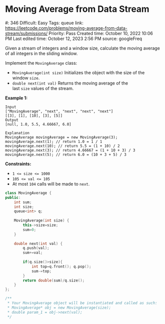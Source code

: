 # Moving Average from Data Stream

#: 346
Difficult: Easy
Tags: queue
link: https://leetcode.com/problems/moving-average-from-data-stream/submissions/
Priority: Pass
Created time: October 10, 2022 10:06 PM
Last edited time: October 12, 2023 2:56 PM
source: googleFreq

Given a stream of integers and a window size, calculate the moving average of all integers in the sliding window.

Implement the `MovingAverage` class:

- `MovingAverage(int size)` Initializes the object with the size of the window `size`.
- `double next(int val)` Returns the moving average of the last `size` values of the stream.

**Example 1:**

```
Input
["MovingAverage", "next", "next", "next", "next"]
[[3], [1], [10], [3], [5]]
Output
[null, 1.0, 5.5, 4.66667, 6.0]

Explanation
MovingAverage movingAverage = new MovingAverage(3);
movingAverage.next(1); // return 1.0 = 1 / 1
movingAverage.next(10); // return 5.5 = (1 + 10) / 2
movingAverage.next(3); // return 4.66667 = (1 + 10 + 3) / 3
movingAverage.next(5); // return 6.0 = (10 + 3 + 5) / 3

```

**Constraints:**

- `1 <= size <= 1000`
- `105 <= val <= 105`
- At most `104` calls will be made to `next`.

```cpp
class MovingAverage {
public:
    int sum;
    int size;
    queue<int> q;
    
    MovingAverage(int size) {
        this->size=size;
        sum=0;
    }
    
    double next(int val) {
        q.push(val); 
        sum+=val;
        
        if(q.size()>size){
            int top=q.front(); q.pop();
            sum-=top;
        }
        return double(sum)/q.size();
    }
};

/**
 * Your MovingAverage object will be instantiated and called as such:
 * MovingAverage* obj = new MovingAverage(size);
 * double param_1 = obj->next(val);
 */
```